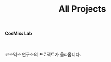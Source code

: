 ﻿---
layout: project
title: All Projects
excerpt: "A List of Projects"
comments: false
---
#### CosMixs Lab
<br>

코스믹스 연구소의 프로젝트가 올라옵니다.
